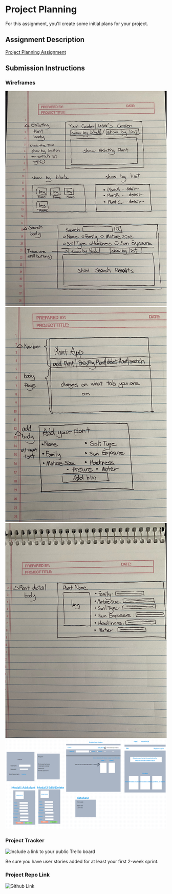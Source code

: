 # Project Planning
For this assignment, you'll create some initial plans for your project.

## Assignment Description
[Project Planning Assignment](https://education.launchcode.org/liftoff/modules/assignments/project-planning)

## Submission Instructions

### Wireframes

![my_wireframe1](./exisiting_search.jpeg)
![my_wireframe2](./Nav_add.jpeg)
![my_wireframe2](./plant_detail.jpeg)
![group_wireframe](./group_wireframe.PNG)

### Project Tracker

![Include a link to your public Trello board](https://trello.com/b/Jf0aFouZ/lc101-liftoff-group-project)

Be sure you have user stories added for at least your first 2-week sprint.

### Project Repo Link

![Github Link](https://github.com/Jul-2022-LC-LiftOff/Grow)
